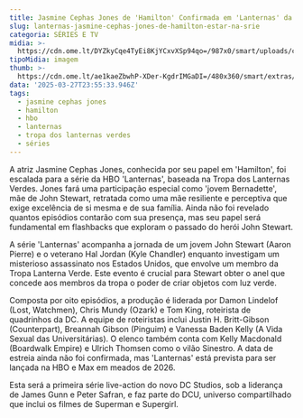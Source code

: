 ```yaml
---
title: Jasmine Cephas Jones de 'Hamilton' Confirmada em 'Lanternas' da HBO
slug: lanternas-jasmine-cephas-jones-de-hamilton-estar-na-srie
categoria: SÉRIES E TV
midia: >-
  https://cdn.ome.lt/DYZkyCqe4TyEi8KjYCxvXSp94qo=/987x0/smart/uploads/conteudo/fotos/Design_sem_nome_-_2025-03-27T204855.783.png
tipoMidia: imagem
thumb: >-
  https://cdn.ome.lt/ae1kaeZbwhP-XDer-KgdrIMGaDI=/480x360/smart/extras/conteudos/Design_sem_nome_-_2025-03-27T204855.783.png
data: '2025-03-27T23:55:33.946Z'
tags:
  - jasmine cephas jones
  - hamilton
  - hbo
  - lanternas
  - tropa dos lanternas verdes
  - séries
---
```


A atriz Jasmine Cephas Jones, conhecida por seu papel em 'Hamilton', foi escalada para a série da HBO 'Lanternas', baseada na Tropa dos Lanternas Verdes. Jones fará uma participação especial como 'jovem Bernadette', mãe de John Stewart, retratada como uma mãe resiliente e perceptiva que exige excelência de si mesma e de sua família. Ainda não foi revelado quantos episódios contarão com sua presença, mas seu papel será fundamental em flashbacks que exploram o passado do herói John Stewart.

A série 'Lanternas' acompanha a jornada de um jovem John Stewart (Aaron Pierre) e o veterano Hal Jordan (Kyle Chandler) enquanto investigam um misterioso assassinato nos Estados Unidos, que envolve um membro da Tropa Lanterna Verde. Este evento é crucial para Stewart obter o anel que concede aos membros da tropa o poder de criar objetos com luz verde.

Composta por oito episódios, a produção é liderada por Damon Lindelof (Lost, Watchmen), Chris Mundy (Ozark) e Tom King, roteirista de quadrinhos da DC. A equipe de roteiristas inclui Justin H. Britt-Gibson (Counterpart), Breannah Gibson (Pinguim) e Vanessa Baden Kelly (A Vida Sexual das Universitárias). O elenco também conta com Kelly Macdonald (Boardwalk Empire) e Ulrich Thomsen como o vilão Sinestro. A data de estreia ainda não foi confirmada, mas 'Lanternas' está prevista para ser lançada na HBO e Max em meados de 2026.

Esta será a primeira série live-action do novo DC Studios, sob a liderança de James Gunn e Peter Safran, e faz parte do DCU, universo compartilhado que inclui os filmes de Superman e Supergirl.

